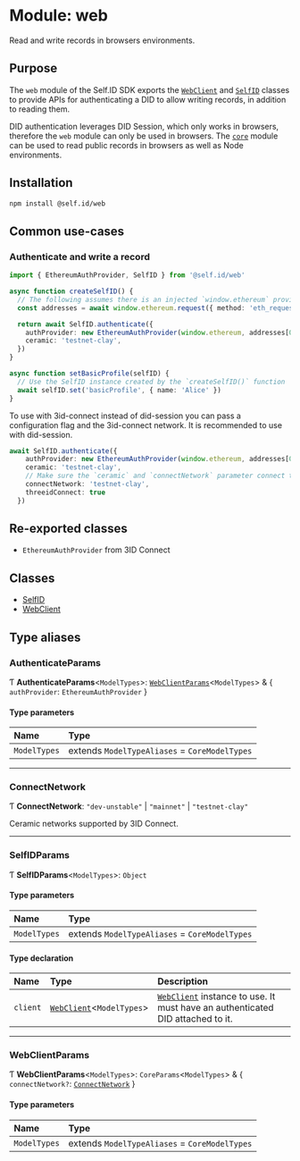 # Module: web

Read and write records in browsers environments.

## Purpose

The `web` module of the Self.ID SDK exports the [`WebClient`](../classes/web.WebClient.md) and
[`SelfID`](../classes/web.SelfID.md) classes to provide APIs for authenticating a DID to allow writing
records, in addition to reading them.

DID authentication leverages DID Session, which only works in browsers, therefore the `web`
module can only be used in browsers. The [`core`](core.md) module can be used to read public
records in browsers as well as Node environments.

## Installation

```sh
npm install @self.id/web
```

## Common use-cases

### Authenticate and write a record

```ts
import { EthereumAuthProvider, SelfID } from '@self.id/web'

async function createSelfID() {
  // The following assumes there is an injected `window.ethereum` provider
  const addresses = await window.ethereum.request({ method: 'eth_requestAccounts' })

  return await SelfID.authenticate({
    authProvider: new EthereumAuthProvider(window.ethereum, addresses[0]),
    ceramic: 'testnet-clay',
  })
}

async function setBasicProfile(selfID) {
  // Use the SelfID instance created by the `createSelfID()` function
  await selfID.set('basicProfile', { name: 'Alice' })
}
```

To use with 3id-connect instead of did-session you can pass a configuration flag and the 3id-connect network. It is recommended to use with did-session.

```ts
await SelfID.authenticate({
    authProvider: new EthereumAuthProvider(window.ethereum, addresses[0]),
    ceramic: 'testnet-clay',
    // Make sure the `ceramic` and `connectNetwork` parameter connect to the same network
    connectNetwork: 'testnet-clay',
    threeidConnect: true
  })
```

## Re-exported classes

- `EthereumAuthProvider` from 3ID Connect

## Classes

- [SelfID](../classes/web.SelfID.md)
- [WebClient](../classes/web.WebClient.md)

## Type aliases

### AuthenticateParams

Ƭ **AuthenticateParams**<`ModelTypes`\>: [`WebClientParams`](web.md#webclientparams)<`ModelTypes`\> & { `authProvider`: `EthereumAuthProvider`  }

#### Type parameters

| Name | Type |
| :------ | :------ |
| `ModelTypes` | extends `ModelTypeAliases` = `CoreModelTypes` |

___

### ConnectNetwork

Ƭ **ConnectNetwork**: ``"dev-unstable"`` \| ``"mainnet"`` \| ``"testnet-clay"``

Ceramic networks supported by 3ID Connect.

___

### SelfIDParams

Ƭ **SelfIDParams**<`ModelTypes`\>: `Object`

#### Type parameters

| Name | Type |
| :------ | :------ |
| `ModelTypes` | extends `ModelTypeAliases` = `CoreModelTypes` |

#### Type declaration

| Name | Type | Description |
| :------ | :------ | :------ |
| `client` | [`WebClient`](../classes/web.WebClient.md)<`ModelTypes`\> | [`WebClient`](../classes/web.WebClient.md) instance to use. It must have an authenticated DID attached to it. |

___

### WebClientParams

Ƭ **WebClientParams**<`ModelTypes`\>: `CoreParams`<`ModelTypes`\> & { `connectNetwork?`: [`ConnectNetwork`](web.md#connectnetwork)  }

#### Type parameters

| Name | Type |
| :------ | :------ |
| `ModelTypes` | extends `ModelTypeAliases` = `CoreModelTypes` |
